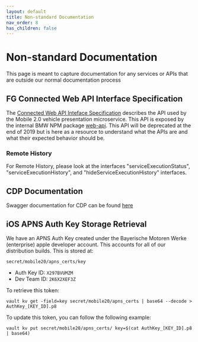 ```yaml
---
layout: default
title: Non-standard Documentation
nav_order: 8
has_children: false
---
```


# Non-standard Documentation
This page is meant to capture documentation for any services or APIs that are outside our normal documentation process

## FG Connected Web API Interface Specification
The [Connected Web API Inteface Specification]({{site.baseurl}}/assets/docs/Interface-Specification_REST_API_2017-02-02.pdf) describes the API used by the Mobile 2.0 vehicle presentation microservice.  This API is exposed by the internal BMW NPM package [web-api](http://btcnpmregistry.centralus.cloudapp.azure.com/#/detail/@bmw/web-api). This API will be deprecated at the end of 2019 but is here as a resource to understand what the APIs are and what their expected behavior should be.

### Remote History
For Remote History, please look at the interfaces "serviceExecutionStatus", "serviceExecutionHistory", and "hideServiceExecutionHistory" interfaces.

## CDP Documentation

Swagger documentation for CDP can be found [here](https://tst-b2vii.muc:9650/cdp/rest/swagger-ui/index.html)

## iOS APNS Auth Key Storage Retrieval

We have an APNS Auth Key created under the Bayerische Motoren Werke (enterprise) apple developer account. This accounts for all of our distribution builds. This is stored at:

`secret/mobile20/apns_certs/key`

- Auth Key ID: `X297BVUMZM`
- Dev Team ID: `2K6X2XEF3Z`

To retrieve this token: 

`vault kv get -field=key secret/mobile20/apns_certs | base64 --decode > AuthKey_[KEY_ID].p8`


To update this token, you can follow the following example: 

`vault kv put secret/mobile20/apns_certs/ key=$(cat AuthKey_[KEY_ID].p8 | base64)`
